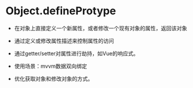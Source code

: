 # Object.defineProtype 

* 在对象上直接定义一个新属性，或者修改一个现有对象的属性，返回该对象

* 通过定义或修改属性描述来控制属性的访问
* 通过getter/setter对属性进行劫持，如Vue的响应式。



* 使用场景：mvvm数据双向绑定
* 优化获取对象和修改对象的方式。